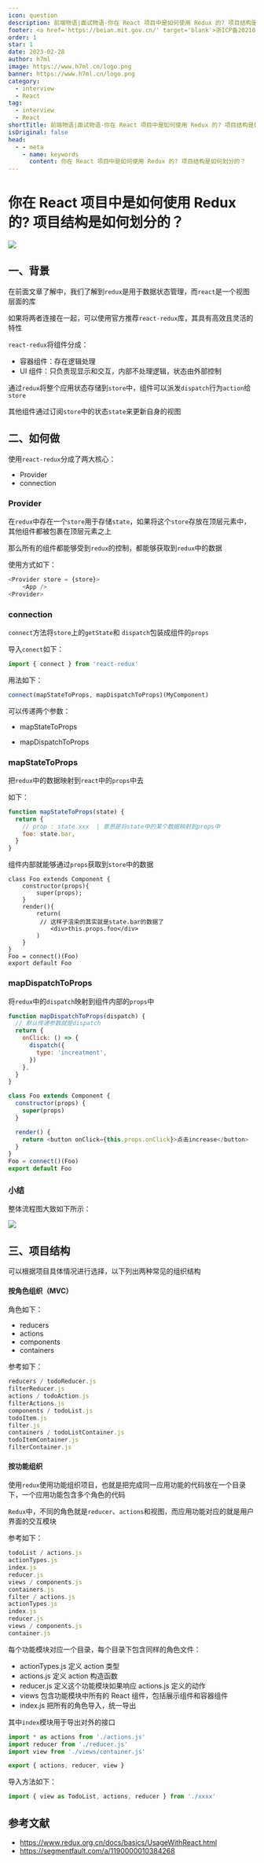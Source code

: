 ```yaml
---
icon: question
description: 前端物语|面试物语-你在 React 项目中是如何使用 Redux 的? 项目结构是如何划分的？
footer: <a href='https://beian.mit.gov.cn/' target='blank'>浙ICP备2021037683号-2</a>你在 React 项目中是如何使用 Redux 的? 项目结构是如何划分的？
order: 1
star: 1
date: 2023-02-28
author: h7ml
image: https://www.h7ml.cn/logo.png
banner: https://www.h7ml.cn/logo.png
category:
  - interview
  - React
tag:
  - interview
  - React
shortTitle: 前端物语|面试物语-你在 React 项目中是如何使用 Redux 的? 项目结构是如何划分的？
isOriginal: false
head:
  - - meta
    - name: keywords
      content: 你在 React 项目中是如何使用 Redux 的? 项目结构是如何划分的？
---
```


# 你在 React 项目中是如何使用 Redux 的? 项目结构是如何划分的？

![](https://nakoruru.h7ml.cn/httpproxy/static.5ibug.net/vitepress/assets/images/interview/31a4aff0-e7dc-11eb-ab90-d9ae814b240d.png)

## 一、背景

在前面文章了解中，我们了解到`redux`是用于数据状态管理，而`react`是一个视图层面的库

如果将两者连接在一起，可以使用官方推荐`react-redux`库，其具有高效且灵活的特性

`react-redux`将组件分成：

- 容器组件：存在逻辑处理
- UI 组件：只负责现显示和交互，内部不处理逻辑，状态由外部控制

通过`redux`将整个应用状态存储到`store`中，组件可以派发`dispatch`行为`action`给`store`

其他组件通过订阅`store`中的状态`state`来更新自身的视图

## 二、如何做

使用`react-redux`分成了两大核心：

- Provider
- connection

### Provider

在`redux`中存在一个`store`用于存储`state`，如果将这个`store`存放在顶层元素中，其他组件都被包裹在顶层元素之上

那么所有的组件都能够受到`redux`的控制，都能够获取到`redux`中的数据

使用方式如下：

```js
<Provider store = {store}>
    <App />
<Provider>
```

### connection

`connect`方法将`store`上的`getState`和 `dispatch`包装成组件的`props`

导入`conect`如下：

```js
import { connect } from 'react-redux'
```

用法如下：

```js
connect(mapStateToProps, mapDispatchToProps)(MyComponent)
```

可以传递两个参数：

- mapStateToProps

- mapDispatchToProps

### mapStateToProps

把`redux`中的数据映射到`react`中的`props`中去

如下：

```jsx
function mapStateToProps(state) {
  return {
    // prop : state.xxx  | 意思是将state中的某个数据映射到props中
    foo: state.bar,
  }
}
```

组件内部就能够通过`props`获取到`store`中的数据

```cons
class Foo extends Component {
    constructor(props){
        super(props);
    }
    render(){
        return(
         // 这样子渲染的其实就是state.bar的数据了
            <div>this.props.foo</div>
        )
    }
}
Foo = connect()(Foo)
export default Foo
```

### mapDispatchToProps

将`redux`中的`dispatch`映射到组件内部的`props`中

```jsx
function mapDispatchToProps(dispatch) {
  // 默认传递参数就是dispatch
  return {
    onClick: () => {
      dispatch({
        type: 'increatment',
      })
    },
  }
}
```

```js
class Foo extends Component {
  constructor(props) {
    super(props)
  }

  render() {
    return <button onClick={this.props.onClick}>点击increase</button>
  }
}
Foo = connect()(Foo)
export default Foo
```

### 小结

整体流程图大致如下所示：

![](https://nakoruru.h7ml.cn/httpproxy/static.5ibug.net/vitepress/assets/images/interview/3e47db10-e7dc-11eb-85f6-6fac77c0c9b3.png)

## 三、项目结构

可以根据项目具体情况进行选择，以下列出两种常见的组织结构

#### 按角色组织（MVC）

角色如下：

- reducers
- actions
- components
- containers

参考如下：

```js
reducers / todoReducer.js
filterReducer.js
actions / todoAction.js
filterActions.js
components / todoList.js
todoItem.js
filter.js
containers / todoListContainer.js
todoItemContainer.js
filterContainer.js
```

#### 按功能组织

使用`redux`使用功能组织项目，也就是把完成同一应用功能的代码放在一个目录下，一个应用功能包含多个角色的代码

`Redux`中，不同的角色就是`reducer`、`actions`和视图，而应用功能对应的就是用户界面的交互模块

参考如下：

```js
todoList / actions.js
actionTypes.js
index.js
reducer.js
views / components.js
containers.js
filter / actions.js
actionTypes.js
index.js
reducer.js
views / components.js
container.js
```

每个功能模块对应一个目录，每个目录下包含同样的角色文件：

- actionTypes.js 定义 action 类型
- actions.js 定义 action 构造函数
- reducer.js 定义这个功能模块如果响应 actions.js 定义的动作
- views 包含功能模块中所有的 React 组件，包括展示组件和容器组件
- index.js 把所有的角色导入，统一导出

其中`index`模块用于导出对外的接口

```js
import * as actions from './actions.js'
import reducer from './reducer.js'
import view from './views/container.js'

export { actions, reducer, view }
```

导入方法如下：

```js
import { view as TodoList, actions, reducer } from './xxxx'
```

## 参考文献

- <https://www.redux.org.cn/docs/basics/UsageWithReact.html>
- <https://segmentfault.com/a/1190000010384268>
